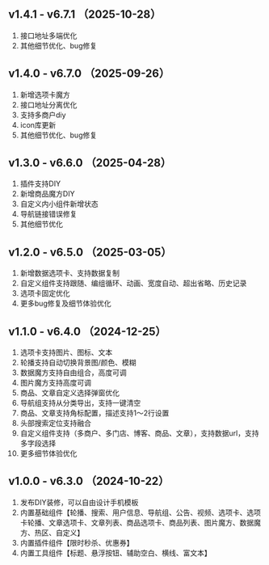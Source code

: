 ## v1.4.1 - v6.7.1 （2025-10-28）
1. 接口地址多端优化
2. 其他细节优化、bug修复


## v1.4.0 - v6.7.0 （2025-09-26）
1. 新增选项卡魔方
2. 接口地址分离优化
3. 支持多商户diy
4. icon库更新
5. 其他细节优化、bug修复


## v1.3.0 - v6.6.0 （2025-04-28）
1. 插件支持DIY
2. 新增商品魔方DIY
3. 自定义内小组件新增状态
4. 导航链接错误修复
5. 其他细节优化


## v1.2.0 - v6.5.0 （2025-03-05）
1. 新增数据选项卡、支持数据复制
2. 自定义组件支持跟随、编组循环、动画、宽度自动、超出省略、历史记录
3. 选项卡固定优化
4. 更多bug修复及细节体验优化


## v1.1.0 - v6.4.0 （2024-12-25）
1. 选项卡支持图片、图标、文本
2. 轮播支持自动切换背景图/颜色、模糊
3. 数据魔方支持自由组合，高度可调
4. 图片魔方支持高度可调
5. 商品、文章自定义选择弹窗优化
6. 导航组支持从分类导出，支持一键清空
7. 商品、文章支持角标配置，描述支持1～2行设置
8. 头部搜索定位支持融合
9. 自定义组件支持（多商户、多门店、博客、商品、文章），支持数据url，支持多字段选择
10. 更多细节体验优化




## v1.0.0 - v6.3.0 （2024-10-22）
1. 发布DIY装修，可以自由设计手机模板
2. 内置基础组件【轮播、搜索、用户信息、导航组、公告、视频、选项卡、选项卡轮播、文章选项卡、文章列表、商品选项卡、商品列表、图片魔方、数据魔方、热区、自定义】
3. 内置插件组件【限时秒杀、优惠券】
4. 内置工具组件【标题、悬浮按钮、辅助空白、横线、富文本】